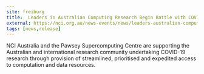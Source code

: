 ```yaml
---
site: freiburg
title:  Leaders in Australian Computing Research Begin Battle with COVID-19
external: https://nci.org.au/news-events/news/leaders-australian-computing-research-begin-battle-covid-19
tags: [news,release]
---
```


NCI Australia and the Pawsey Supercomputing Centre are supporting the Australian and international research community undertaking COVID-19 research through provision of streamlined, prioritised and expedited access to computation and data resources.
